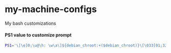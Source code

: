 # my-machine-configs
My bash customizations
#### PS1 value to customize prompt
```bash
PS1='\[\e]0;\u@\h: \w\a\]${debian_chroot:+($debian_chroot)}\[\033[01;32m\]\n\W \[\033[01;31m\]\j \[\033[01;35m\]\! \[\033[01;36m\]\A \n\[\033[01;00m\]\$ '
```
